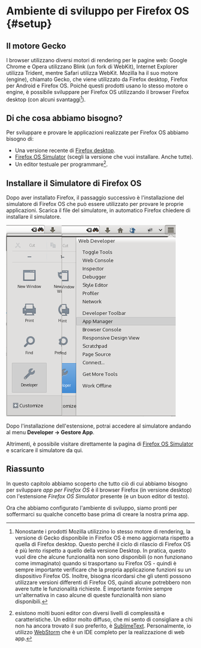 # Ambiente di sviluppo per Firefox OS {#setup}

## Il motore Gecko
I browser utilizzano diversi motori di rendering per le pagine web: Google Chrome e Opera utilizzano Blink (un fork di WebKit), Internet Explorer utilizza Trident, mentre Safari utilizza WebKit. Mozilla ha il suo motore (engine), chiamato Gecko, che viene utilizzato da Firefox desktop, Firefox per Android e Firefox OS. Poiché questi prodotti usano lo stesso motore o engine, è possibile sviluppare per Firefox OS utilizzando il browser Firefox desktop (con alcuni svantaggi[^engine]).

[^engine]: Nonostante i prodotti Mozilla utilizzino lo stesso motore di rendering, la versione di Gecko disponibile in Firefox OS è meno aggiornata rispetto a quella di Firefox desktop. Questo perché il ciclo di rilascio di Firefox OS è più lento rispetto a quello della versione Desktop. In pratica, questo vuol dire che alcune funzionalità non sono disponibili (o non funzionano come immaginato) quando si trasportano su Firefox OS - quindi è sempre importante verificare che la propria applicazione funzioni su un dispositivo Firefox OS. Inoltre, bisogna ricordarsi che gli utenti possono utilizzare versioni differenti di Firefox OS, quindi alcune potrebbero non avere tutte le funzionalità richieste. È importante fornire sempre un'alternativa in caso alcune di queste funzionalità non siano disponibili.

## Di che cosa abbiamo bisogno?

Per sviluppare e provare le applicazioni realizzate per Firefox OS abbiamo bisogno di:

 * Una versione recente di [Firefox desktop](http://getfirefox.com).
 * [Firefox OS Simulator](https://ftp.mozilla.org/pub/mozilla.org/labs/fxos-simulator/) (scegli la versione che vuoi installare. Anche tutte). 
 * Un editor testuale per programmare[^editor].
 
[^editor]: esistono molti buoni editor con diversi livelli di complessità e caratteristiche. Un editor molto diffuso, che mi sento di consigliare a chi non ha ancora trovato il suo preferito, è [SublimeText](http://sublimetext.com/). Personalmente, io utilizzo [WebStorm](http://www.jetbrains.com/webstorm/) che è un IDE completo per la realizzazione di web app.
  
## Installare il Simulatore di Firefox OS

Dopo aver installato Firefox, il passaggio successivo è l'installazione del simulatore di Firefox OS che può essere utilizzato per provare le proprie applicazioni. Scarica il file del simulatore, in automatico Firefox chiedere di installare il simulatore.  

![*Developer* con *Gestore App** selezionato](images/originals/tools.png)

Dopo l'installazione dell'estensione, potrai accedere al simulatore andando al menu **Developer -> Gestore App**. 

Altrimenti, è possibile visitare direttamente la pagina di [Firefox OS Simulator](https://addons.mozilla.org/en-US/firefox/addon/firefox-os-simulator/) e scaricare il simulatore da qui.

## Riassunto

In questo capitolo abbiamo scoperto che tutto ciò di cui abbiamo bisogno per sviluppare *app per Firefox OS* è il browser Firefox (in versione desktop) con l'estensione *Firefox OS Simulator* presente (e un buon editor di testo).

Ora che abbiamo configurato l'ambiente di sviluppo, siamo pronti per soffermarci su qualche concetto base prima di creare la nostra prima app.
